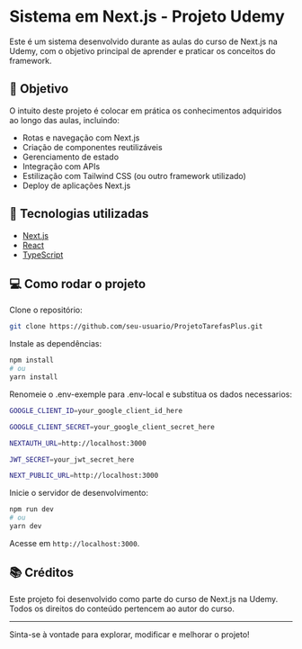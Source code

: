 # Sistema em Next.js - Projeto Udemy

Este é um sistema desenvolvido durante as aulas do curso de Next.js na Udemy, com o objetivo principal de aprender e praticar os conceitos do framework.

## 🧠 Objetivo

O intuito deste projeto é colocar em prática os conhecimentos adquiridos ao longo das aulas, incluindo:

- Rotas e navegação com Next.js
- Criação de componentes reutilizáveis
- Gerenciamento de estado
- Integração com APIs
- Estilização com Tailwind CSS (ou outro framework utilizado)
- Deploy de aplicações Next.js

## 🚀 Tecnologias utilizadas

- [Next.js](https://nextjs.org/)
- [React](https://reactjs.org/)
- [TypeScript](https://www.typescriptlang.org/)

## 💻 Como rodar o projeto

Clone o repositório:

```bash
git clone https://github.com/seu-usuario/ProjetoTarefasPlus.git
```

Instale as dependências:

```bash
npm install
# ou
yarn install
```

Renomeie o .env-exemple para .env-local e substitua os dados necessarios:
```bash
GOOGLE_CLIENT_ID=your_google_client_id_here

GOOGLE_CLIENT_SECRET=your_google_client_secret_here

NEXTAUTH_URL=http://localhost:3000

JWT_SECRET=your_jwt_secret_here

NEXT_PUBLIC_URL=http://localhost:3000
```

Inicie o servidor de desenvolvimento:

```bash
npm run dev
# ou
yarn dev
```

Acesse em `http://localhost:3000`.

## 📚 Créditos

Este projeto foi desenvolvido como parte do curso de Next.js na Udemy. Todos os direitos do conteúdo pertencem ao autor do curso.

---

Sinta-se à vontade para explorar, modificar e melhorar o projeto!
